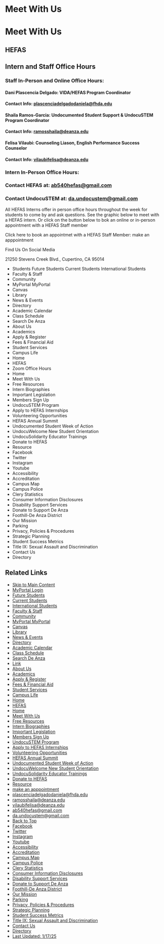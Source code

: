 # Meet With Us

# Meet With Us

## HEFAS

## Intern and Staff Office Hours

### Staff In-Person and Online Office Hours:

#### Dani Plascencia Delgado: VIDA/HEFAS Program Coordinator

#### Contact Info: plascenciadelgadodaniela@fhda.edu

#### Shaila Ramos-Garcia: Undocumented Student Support & UndocuSTEM Program Coordinator

#### Contact Info: ramosshaila@deanza.edu

#### Felisa Vilaubi: Counseling Liason, English Performance Success Counselor

#### Contact Info: vilaubifelisa@deanza.edu

### Intern In-Person Office Hours:

### 

### Contact HEFAS at: ab540hefas@gmail.com

### Contact UndocuSTEM at: da.undocustem@gmail.com

All HEFAS Interns offer in person office hours throughout the week for students to come by and ask questions. See the graphic below to meet with a HEFAS intern. Or click on the button below to bok an online or in-person appointment with a HEFAS Staff member

Click here to book an appointmet with a HEFAS Staff Member: make an apppointment

Find Us On Social Media

21250 Stevens Creek Blvd., Cupertino, CA 95014

- Students Future Students Current Students International Students
- Faculty & Staff
- Community
- MyPortal MyPortal
- Canvas
- Library
- News & Events
- Directory
- Academic Calendar
- Class Schedule
- Search De Anza
- About Us
- Academics
- Apply & Register
- Fees & Financial Aid
- Student Services
- Campus Life
- Home
- HEFAS
- Zoom Office Hours
- Home
- Meet With Us
- Free Resources
- Intern Biographies
- Important Legislation
- Members Sign Up
- UndocuSTEM Program
- Apply to HEFAS Internships
- Volunteering Opportunities
- HEFAS Annual Summit
- Undocumented Student Week of Action
- UndocuWelcome New Student Orientation
- UndocuSolidarity Educator Trainings
- Donate to HEFAS
- Resource
- Facebook
- Twitter
- Instagram
- Youtube
- Accessibility
- Accreditation
- Campus Map
- Campus Police
- Clery Statistics
- Consumer Information Disclosures
- Disability Support Services
- Donate to Support De Anza
- Foothill-De Anza District
- Our Mission
- Parking
- Privacy, Policies & Procedures
- Strategic Planning
- Student Success Metrics
- Title IX: Sexual Assault and Discrimination
- Contact Us
- Directory

## Related Links
- [Skip to Main Content](https://www.deanza.edu#main-content)
- [MyPortal Login](https://myportal.fhda.edu/)
- [Future Students](https://www.deanza.edu/outreach/)
- [Current Students](https://www.deanza.edu/students/)
- [International Students](https://www.deanza.edu/international/)
- [Faculty & Staff](https://www.deanza.edu/employees/)
- [Community](https://www.deanza.edu/community/)
- [MyPortal MyPortal](https://myportal.fhda.edu/)
- [Canvas](https://deanza.instructure.com/)
- [Library](https://www.deanza.edu/library/)
- [News & Events](https://www.deanza.edu/news/)
- [Directory](https://www.deanza.edu/directory/)
- [Academic Calendar](https://www.deanza.edu/calendar/)
- [Class Schedule](https://www.deanza.edu/schedule/)
- [Search De Anza](https://www.deanza.edu#)
- [Link](https://www.deanza.edu/)
- [About Us](https://www.deanza.edu/about-us/)
- [Academics](https://www.deanza.edu/academics/)
- [Apply & Register](https://www.deanza.edu/apply-and-register/)
- [Fees & Financial Aid](https://www.deanza.edu/fees-and-financial-aid/)
- [Student Services](https://www.deanza.edu/services/)
- [Campus Life](https://www.deanza.edu/campus-life/)
- [Home](https://www.deanza.edu/)
- [HEFAS](https://www.deanza.edu/hefas/)
- [Home](https://www.deanza.edu/hefas/index.html)
- [Meet With Us](https://www.deanza.edu/hefas/ZoomHours.html)
- [Free Resources](https://www.deanza.edu/hefas/resources.html)
- [Intern Biographies](https://www.deanza.edu/hefas/internbio.html)
- [Important Legislation](https://www.deanza.edu/hefas/legislation.html)
- [Members Sign Up](https://www.deanza.edu/hefas/Members.html)
- [UndocuSTEM Program](https://www.deanza.edu/hefas/undocustem.html)
- [Apply to HEFAS Internships](https://www.deanza.edu/hefas/Internships.html)
- [Volunteering Opportunities](https://www.deanza.edu/hefas/Volunteering.html)
- [HEFAS Annual Summit](https://www.deanza.edu/hefas/Summit.html)
- [Undocumented Student Week of Action](https://www.deanza.edu/hefas/action-week.html)
- [UndocuWelcome New Student Orientation](https://www.deanza.edu/vida/undocuwelcome.html)
- [UndocuSolidarity Educator Trainings](https://www.deanza.edu/hefas/undocusol.html)
- [Donate to HEFAS](https://www.deanza.edu/hefas/donations.hefas.html)
- [Resource](https://www.deanza.edu/hefas/resource_2.html)
- [make an apppointment](https://daappointments.deanza.edu/hefasonline/eSARS.asp?WCI=Init&WCE=Settings)
- [plascenciadelgadodaniela@fhda.edu](https://www.deanza.edumailto:plascenciadelgadodaniela@fhda.edu)
- [ramosshaila@deanza.edu](https://www.deanza.edumailto:ramosshaila@deanza.edu)
- [vilaubifelisa@deanza.edu](https://www.deanza.edumailto:vilaubifelisa@deanza.edu)
- [ab540hefas@gmail.com](https://www.deanza.edumailto:ab540hefas@gmail.com)
- [da.undocustem@gmail.com](https://www.deanza.edumailto:da.undocustem@gmail.com)
- [Back to Top](https://www.deanza.edu#top)
- [Facebook](https://www.facebook.com/deanzacollege)
- [Twitter](https://twitter.com/deanza_college)
- [Instagram](https://instagram.com/deanzacollege)
- [Youtube](https://www.youtube.com/user/DAWebTeam)
- [Accessibility](https://www.deanza.edu/communications/web_accessibility.html)
- [Accreditation](https://www.deanza.edu/accreditation/)
- [Campus Map](https://www.deanza.edu/maps-and-tours/)
- [Campus Police](https://www.deanza.edu/police/)
- [Clery Statistics](https://www.deanza.edu/police/clerystatistics.html)
- [Consumer Information Disclosures](https://www.deanza.edu/policies/consumer.html)
- [Disability Support Services](https://www.deanza.edu/dsps/dss/)
- [Donate to Support De Anza](https://secure.e2rm.com/registrant/startup.aspx?eventid=387751)
- [Foothill-De Anza District](http://www.fhda.edu/)
- [Our Mission](https://www.deanza.edu/about-us/mission-and-values.html)
- [Parking](https://www.deanza.edu/parking/)
- [Privacy, Policies & Procedures](https://www.deanza.edu/policies/)
- [Strategic Planning](https://www.deanza.edu/strategic/)
- [Student Success Metrics](https://www.calpassplus.org/LaunchBoard/Student-Success-Metrics)
- [Title IX: Sexual Assault and Discrimination](https://www.deanza.edu/titleix/)
- [Contact Us](https://www.deanza.edu/contact-us/)
- [Directory](https://www.deanza.edu/directory/)
- [Last Updated: 1/17/25](https://a.cms.omniupdate.com/11/?skin=fhda&account=deanza&site=deanza_web&action=de&path=/hefas/ZoomHours.pcf)